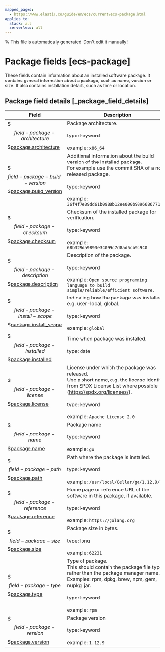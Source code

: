 ```yaml
---
mapped_pages:
  - https://www.elastic.co/guide/en/ecs/current/ecs-package.html
applies_to:
  stack: all
  serverless: all
---
```


% This file is automatically generated. Don't edit it manually!

# Package fields [ecs-package]

These fields contain information about an installed software package. It contains general information about a package, such as name, version or size. It also contains installation details, such as time or location.

## Package field details [_package_field_details]

| Field | Description | Level |
| --- | --- | --- |
| $$$field-package-architecture$$$[package.architecture](#field-package-architecture) |Package architecture.<br><br>type: keyword<br><br>example: `x86_64`<br>| extended |
| $$$field-package-build-version$$$[package.build_version](#field-package-build-version) |Additional information about the build version of the installed package.<br>For example use the commit SHA of a non-released package.<br><br>type: keyword<br><br>example: `36f4f7e89dd61b0988b12ee000b98966867710cd`<br>| extended |
| $$$field-package-checksum$$$[package.checksum](#field-package-checksum) |Checksum of the installed package for verification.<br><br>type: keyword<br><br>example: `68b329da9893e34099c7d8ad5cb9c940`<br>| extended |
| $$$field-package-description$$$[package.description](#field-package-description) |Description of the package.<br><br>type: keyword<br><br>example: `Open source programming language to build simple/reliable/efficient software.`<br>| extended |
| $$$field-package-install-scope$$$[package.install_scope](#field-package-install-scope) |Indicating how the package was installed, e.g. user-local, global.<br><br>type: keyword<br><br>example: `global`<br>| extended |
| $$$field-package-installed$$$[package.installed](#field-package-installed) |Time when package was installed.<br><br>type: date<br><br>| extended |
| $$$field-package-license$$$[package.license](#field-package-license) |License under which the package was released.<br>Use a short name, e.g. the license identifier from SPDX License List where possible (https://spdx.org/licenses/).<br><br>type: keyword<br><br>example: `Apache License 2.0`<br>| extended |
| $$$field-package-name$$$[package.name](#field-package-name) |Package name<br><br>type: keyword<br><br>example: `go`<br>| extended |
| $$$field-package-path$$$[package.path](#field-package-path) |Path where the package is installed.<br><br>type: keyword<br><br>example: `/usr/local/Cellar/go/1.12.9/`<br>| extended |
| $$$field-package-reference$$$[package.reference](#field-package-reference) |Home page or reference URL of the software in this package, if available.<br><br>type: keyword<br><br>example: `https://golang.org`<br>| extended |
| $$$field-package-size$$$[package.size](#field-package-size) |Package size in bytes.<br><br>type: long<br><br>example: `62231`<br>| extended |
| $$$field-package-type$$$[package.type](#field-package-type) |Type of package.<br>This should contain the package file type, rather than the package manager name. Examples: rpm, dpkg, brew, npm, gem, nupkg, jar.<br><br>type: keyword<br><br>example: `rpm`<br>| extended |
| $$$field-package-version$$$[package.version](#field-package-version) |Package version<br><br>type: keyword<br><br>example: `1.12.9`<br>| extended |


